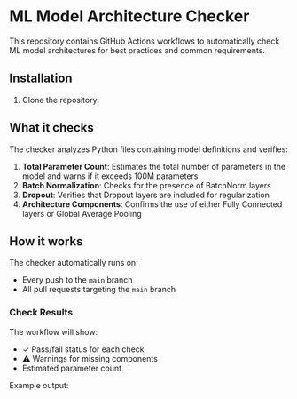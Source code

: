 # ML Model Architecture Checker

This repository contains GitHub Actions workflows to automatically check ML model architectures for best practices and common requirements.

## Installation

1. Clone the repository:

## What it checks

The checker analyzes Python files containing model definitions and verifies:

1. **Total Parameter Count**: Estimates the total number of parameters in the model and warns if it exceeds 100M parameters
2. **Batch Normalization**: Checks for the presence of BatchNorm layers
3. **Dropout**: Verifies that Dropout layers are included for regularization
4. **Architecture Components**: Confirms the use of either Fully Connected layers or Global Average Pooling

## How it works

The checker automatically runs on:
- Every push to the `main` branch
- All pull requests targeting the `main` branch

### Check Results

The workflow will show:
- ✓ Pass/fail status for each check
- ⚠️ Warnings for missing components
- Estimated parameter count

Example output: 